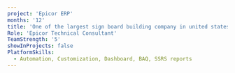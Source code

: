 ```yaml
---
project: 'Epicor ERP'
months: '12'
title: 'One of the largest sign board building company in united states'
Role: 'Epicor Technical Consultant'
TeamStrength: '5'
showInProjects: false
PlatformSkills:
  - Automation, Customization, Dashboard, BAQ, SSRS reports
---
```


